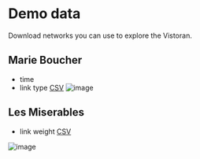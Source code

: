 # Demo data 

Download networks you can use to explore the Vistoran.

## Marie Boucher
* time
* link type
[CSV](https://drive.google.com/file/d/1Os_1D7xQEQHN_hujn8lf1qRVTwHTl8yV/view?usp=sharing)
![image](https://github.com/vistorian/vistorian.github.io/assets/1230497/13ef0522-9c99-4ab7-9f3e-12471c48e96a)

## Les Miserables
* link weight
[CSV](https://drive.google.com/file/d/11cSkZ9TYX7B1mq8gSIuKwEjahlEEmRH8/view?usp=sharing)

![image](https://github.com/vistorian/vistorian.github.io/assets/1230497/bb5de749-4e54-4870-8d61-0f7fc72d54d7)
